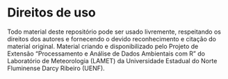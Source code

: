 # Direitos de uso
Todo material deste repositório pode ser usado livremente, respeitando os direitos dos autores e fornecendo o devido reconhecimento e citação do material original.
Material criando e disponibilizado pelo Projeto de Extensão “Processamento e Análise de Dados Ambientais com R” do Laboratório de Meteorologia (LAMET) da Universidade Estadual do Norte Fluminense Darcy Ribeiro (UENF).
